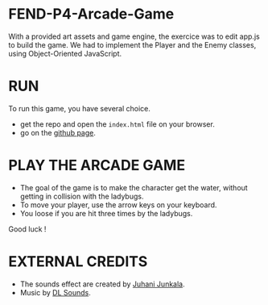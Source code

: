 FEND-P4-Arcade-Game
===============================
With a provided art assets and game engine, the exercice was to edit app.js to build the game. We had to implement the Player and the Enemy classes, using Object-Oriented JavaScript. 

# RUN
To run this game, you have several choice. 
- get the repo and open the `index.html` file on your browser.
- go on the [github page](https://sfromentarius.github.io/arcade-game-fend-nanodegree/).

# PLAY THE ARCADE GAME
- The goal of the game is to make the character get the water, without getting in collision with the ladybugs.
- To move your player, use the arrow keys on your keyboard.
- You loose if you are hit three times by the ladybugs.

Good luck !

# EXTERNAL CREDITS
- The sounds effect are created by [Juhani Junkala](https://juhanijunkala.com/).
- Music by [DL Sounds](https://www.dl-sounds.com/royalty-free/pim-poy-pocket/).
